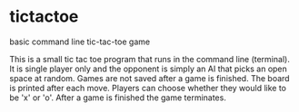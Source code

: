 tictactoe
=========

basic command line tic-tac-toe game

This is a small tic tac toe program that runs in the command line (terminal).
It is single player only and the opponent is simply an AI that picks an open space at random.
Games are not saved after a game is finished.
The board is printed after each move.
Players can choose whether they would like to be 'x' or 'o'.
After a game is finished the game terminates.
